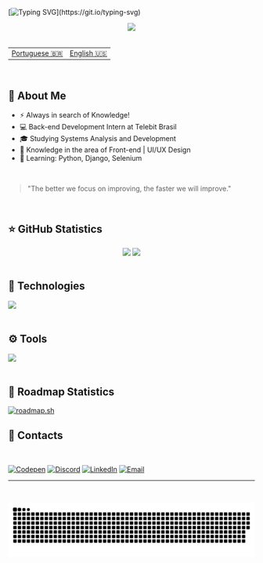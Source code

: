 [![Typing SVG](https://readme-typing-svg.herokuapp.com/?color=c77dff&size=23&center=true&vCenter=true&width=1000&lines=Hii+My+Name+is+Roberta+Fontes;Welcome+To+My+Github!)](https://git.io/typing-svg)

<div align=center>
<img height="60em" src="https://media4.giphy.com/media/v1.Y2lkPTc5MGI3NjExYnhidzU0Zm8xbHZ6cnBmb2d1Z2Ixam1ta3JvbnJoMzdrN2ptOTk0diZlcD12MV9pbnRlcm5hbF9naWZfYnlfaWQmY3Q9cw/UQ1EI1ML2ABQdbebup/giphy.webp">
</div>

<br>

<div>    
<table>
    <td><a align="left" alt="en" align="right" title="translate readme to portuguese" href="https://github.com/betafontes/betafontes/blob/main/README.md" target="_blank">Portuguese 🇧🇷</a></td>
    <td><a align="left" alt="pt-br" align="right" title="translate readme to english" href="https://github.com/betafontes/betafontes/blob/main/README-en.md" target="_blank">English 🇺🇸</a></td>
</table>
</div>

<br>



## 💟 About Me

- ⚡ Always in search of Knowledge!
- 💻 Back-end Development Intern at Telebit Brasil
- 🎓 Studying Systems Analysis and Development
- 🎨 Knowledge in the area of ​​Front-end | UI/UX Design
- 🚀 Learning: Python, Django, Selenium


 <br>
 
  > "The better we focus on improving, the faster we will improve."

 <br>
  
  ## ⭐ GitHub Statistics
  
  <div align="center">  
     <img height="170em" src="https://github-readme-streak-stats.herokuapp.com/?user=betafontes&theme=material-palenight_border=true&theme=material-palenight" /> 
     <img height="170em" src="https://github-readme-stats.vercel.app/api/top-langs/?username=betafontes&theme=material-palenight&show_icons=true&hide_border=false&layout=compact"/>
  </div>

  <br>

  ## 🦄 Technologies

  <div style="display: inline_block">
  <a href="https://skillicons.dev">
    <img 
      src="https://skillicons.dev/icons?i=html,css,javascript,react,nodejs,nextjs,tailwindcss,python,django,mysql&perline=19" 
      width="520" 
      height="auto" />
  </a>
</div>

<br>

   ## ⚙️ Tools

   <div style="display: inline_block">
  <a href="https://skillicons.dev">
    <img 
      src="https://skillicons.dev/icons?i=vscode,git,figma&perline=19" 
      width="150" 
      height="auto" />
  </a>
</div>
 <br>

 
  ## 🎯 Roadmap Statistics

 [![roadmap.sh](https://roadmap.sh/card/wide/6744f9ee5434bf319af6a211?variant=dark&roadmaps=full-stack%2Cpython)](https://roadmap.sh)

 ## 💌 Contacts

 <br>
 
 <div> 

   [![Codepen](https://img.shields.io/badge/-codepen-%FF7F3F?style=for-the-badge&logo=codepen&logoColor=white "Codepen")](https://codepen.io/betafontes)
   [![Discord](https://img.shields.io/badge/@betafontes-7289DA?style=for-the-badge&logo=discord&logoColor=white "My Discord user")](#)
   [![LinkedIn](https://img.shields.io/badge/LinkedIn-0077B5?style=for-the-badge&logo=linkedin&logoColor=white "LinkedIn")](https://www.linkedin.com/in/roberta-fontes/)
   [![Email](https://img.shields.io/badge/Gmail-ca0b4a?style=for-the-badge&logo=gmail&logoColor=white "Email")](mailto:betafontesdev@gmail.com)
  
<hr>

 <br>

   ![Snake animation](https://github.com/betafontes/betafontes/blob/output/github-contribution-grid-snake.svg)
</div>
